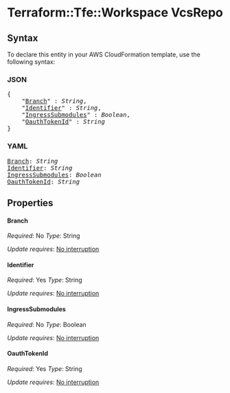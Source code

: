 # Terraform::Tfe::Workspace VcsRepo

## Syntax

To declare this entity in your AWS CloudFormation template, use the following syntax:

### JSON

<pre>
{
    "<a href="#branch" title="Branch">Branch</a>" : <i>String</i>,
    "<a href="#identifier" title="Identifier">Identifier</a>" : <i>String</i>,
    "<a href="#ingresssubmodules" title="IngressSubmodules">IngressSubmodules</a>" : <i>Boolean</i>,
    "<a href="#oauthtokenid" title="OauthTokenId">OauthTokenId</a>" : <i>String</i>
}
</pre>

### YAML

<pre>
<a href="#branch" title="Branch">Branch</a>: <i>String</i>
<a href="#identifier" title="Identifier">Identifier</a>: <i>String</i>
<a href="#ingresssubmodules" title="IngressSubmodules">IngressSubmodules</a>: <i>Boolean</i>
<a href="#oauthtokenid" title="OauthTokenId">OauthTokenId</a>: <i>String</i>
</pre>

## Properties

#### Branch

_Required_: No
_Type_: String

_Update requires_: [No interruption](https://docs.aws.amazon.com/AWSCloudFormation/latest/UserGuide/using-cfn-updating-stacks-update-behaviors.html#update-no-interrupt)

#### Identifier

_Required_: Yes
_Type_: String

_Update requires_: [No interruption](https://docs.aws.amazon.com/AWSCloudFormation/latest/UserGuide/using-cfn-updating-stacks-update-behaviors.html#update-no-interrupt)

#### IngressSubmodules

_Required_: No
_Type_: Boolean

_Update requires_: [No interruption](https://docs.aws.amazon.com/AWSCloudFormation/latest/UserGuide/using-cfn-updating-stacks-update-behaviors.html#update-no-interrupt)

#### OauthTokenId

_Required_: Yes
_Type_: String

_Update requires_: [No interruption](https://docs.aws.amazon.com/AWSCloudFormation/latest/UserGuide/using-cfn-updating-stacks-update-behaviors.html#update-no-interrupt)


